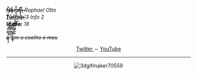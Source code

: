<article>
  <p>
    <b>N̸̙̹͌ö̴̡́m̸̡͈͐͌ę̴̧͒͘:̶̩̀͊</b> <i>Raphael Otto</i> <br>
    <b>T̸̤̄ů̶̲r̷̼͝m̸̭̈a̴̗̋:̶̞͘</b> <i>3 Info 2</i> <br>
    <b>I̴d̸a̷d̴e̷:̷</b> <i>18</i> <br>
    <b>.̷̢̩̙͙̮̭͙̐͠ͅͅ.̶̘̆̇̈̆̾̈́ͅ.̴̧̛͚̼̐̄͌.̷̢̳̫͔̟̬̱̗͒̊̏͠͝.̸̖̆̉̆̊́͝͝.̴̛̬̅͐͂͛̿̈́͋̕</b> <br>
    <del><i>e sim o coelho é meu</i></del>
  </p>
  <p align="center">
    <a href="https://twitter.com/Raphis_____"> Twitter </a>
     ∼
    <a href="https://www.youtube.com/channel/UCRiaivH1MtlQhBzdoqcleJw"> YouTube </a>
  </p>
<hr>
 <div align="center">
   
  ![3dgifmaker70559](https://user-images.githubusercontent.com/101464708/183543934-44ea38f9-9f08-4c75-b7e5-bc507f318e33.gif)
  
 </div>
</article>
  
